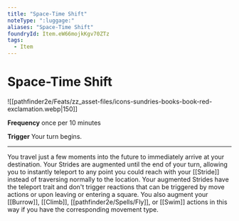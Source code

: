 ```yaml
---
title: "Space-Time Shift"
noteType: ":luggage:"
aliases: "Space-Time Shift"
foundryId: Item.eW66mojkKgv70ZTz
tags:
  - Item
---
```


# Space-Time Shift
![[pathfinder2e/Feats/zz_asset-files/icons-sundries-books-book-red-exclamation.webp|150]]

**Frequency** once per 10 minutes

**Trigger** Your turn begins.

* * *

You travel just a few moments into the future to immediately arrive at your destination. Your Strides are augmented until the end of your turn, allowing you to instantly teleport to any point you could reach with your [[Stride]] instead of traversing normally to the location. Your augmented Strides have the teleport trait and don't trigger reactions that can be triggered by move actions or upon leaving or entering a square. You also augment your [[Burrow]], [[Climb]], [[pathfinder2e/Spells/Fly]], or [[Swim]] actions in this way if you have the corresponding movement type.
